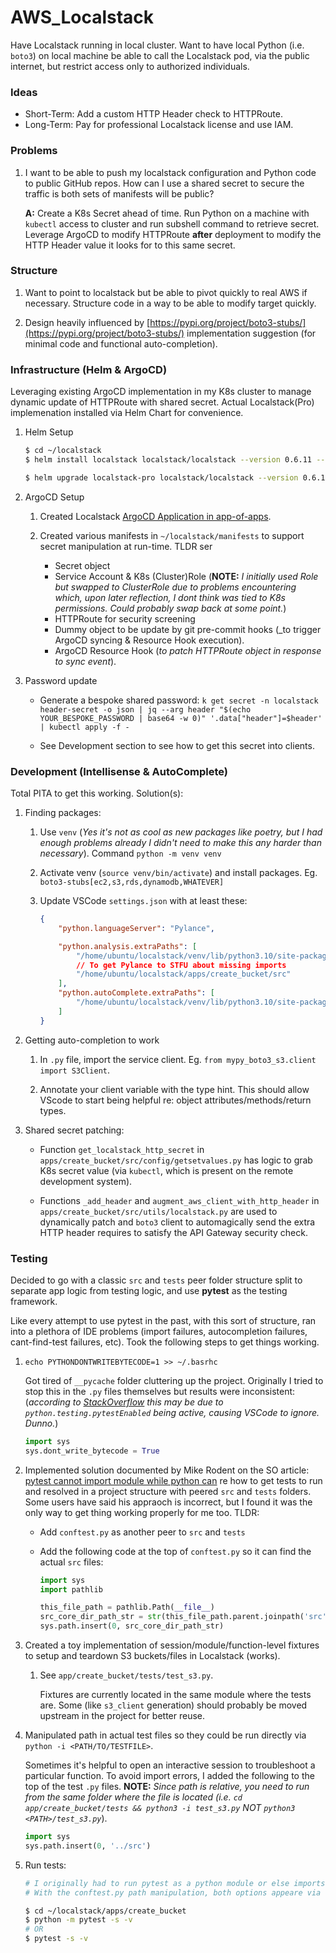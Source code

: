 # AWS_Localstack

Have Localstack running in local cluster. Want to have local Python (i.e. `boto3`) on local machine be able to call the Localstack pod, via the public internet, but restrict access only to authorized individuals. 


### Ideas
- Short-Term: Add a custom HTTP Header check to HTTPRoute. 
- Long-Term: Pay for professional Localstack license and use IAM.


### Problems
1. I want to be able to push my localstack configuration and Python code to public GitHub repos. How can I use a shared secret to secure the traffic is both sets of manifests will be public?

    **A:** Create a K8s Secret ahead of time. Run Python on a machine with `kubectl` access to cluster and run subshell command to retrieve secret. Leverage ArgoCD to modify HTTPRoute **after** deployment to modify the HTTP Header value it looks for to this same secret.


### Structure

1. Want to point to localstack but be able to pivot quickly to real AWS if necessary. Structure code in a way to be able to modify target quickly.

2. Design heavily influenced by [https://pypi.org/project/boto3-stubs/](https://pypi.org/project/boto3-stubs/) implementation suggestion (for minimal code and functional auto-completion).


### Infrastructure (Helm & ArgoCD)

Leveraging existing ArgoCD implementation in my K8s cluster to manage dynamic update of HTTPRoute with shared secret.
Actual Localstack(Pro) implemenation installed via Helm Chart for convenience. 

1. Helm Setup

    ```bash
    $ cd ~/localstack
    $ helm install localstack localstack/localstack --version 0.6.11 --create-namespace --namespace localstack --values helm/pro-values.yaml

    $ helm upgrade localstack-pro localstack/localstack --version 0.6.11 --namespace localstack --values pro-values.yaml
    ```

2. ArgoCD Setup

    1. Created Localstack [ArgoCD Application in app-of-apps](https://github.com/gwright99/ci_cd_for_k8s/blob/main/charts/root-app/templates/localstack.yaml).

    2. Created various manifests in `~/localstack/manifests` to support secret manipulation at run-time. TLDR ser
        - Secret object
        - Service Account & K8s (Cluster)Role (**NOTE:** _I initially used Role but swapped to ClusterRole due to problems encountering which, upon later reflection, I dont think was tied to K8s permissions. Could probably swap back at some point._)
        - HTTPRoute for security screening
        - Dummy object to be update by git pre-commit hooks (_to trigger ArgoCD syncing & Resource Hook execution).
        - ArgoCD Resource Hook (_to patch HTTPRoute object in response to sync event_).

3. Password update

    - Generate a bespoke shared password: `k get secret -n localstack header-secret -o json | jq --arg header "$(echo YOUR_BESPOKE_PASSWORD | base64 -w 0)" '.data["header"]=$header' | kubectl apply -f - `

    - See Development section to see how to get this secret into clients.


### Development (Intellisense & AutoComplete)

Total PITA to get this working. Solution(s):

1. Finding packages:

    1. Use `venv` (_Yes it's not as cool as new packages like poetry, but I had enough problems already I didn't need to make this any harder than necessary_). Command `python -m venv venv`

    2. Activate venv (`source venv/bin/activate`) and install packages. Eg. `boto3-stubs[ec2,s3,rds,dynamodb,WHATEVER]`

    3. Update VSCode `settings.json` with at least these:
        ```json
        {
            "python.languageServer": "Pylance",

            "python.analysis.extraPaths": [
                "/home/ubuntu/localstack/venv/lib/python3.10/site-packages",
                // To get Pylance to STFU about missing imports
                "/home/ubuntu/localstack/apps/create_bucket/src"
            ],
            "python.autoComplete.extraPaths": [
                "/home/ubuntu/localstack/venv/lib/python3.10/site-packages",
            ]
        }
        ```

2. Getting auto-completion to work

    1. In `.py` file, import the service client. Eg. `from mypy_boto3_s3.client import S3Client`.
    
    2. Annotate your client variable with the type hint. This should allow VScode to start being helpful re: object attributes/methods/return types.

3. Shared secret patching:

    - Function `get_localstack_http_secret` in `apps/create_bucket/src/config/getsetvalues.py` has logic to grab K8s secret value (via `kubectl`, which is present on the remote development system).
    
    - Functions `_add_header` and `augment_aws_client_with_http_header` in `apps/create_bucket/src/utils/localstack.py` are used to dynamically patch and `boto3` client to automagically send the extra HTTP header requires to satisfy the API Gateway security check.
 

### Testing

Decided to go with a classic `src` and `tests` peer folder structure split to separate app logic from testing logic, and use **pytest** as the testing framework. 

Like every attempt to use pytest in the past, with this sort of structure, ran into a plethora of IDE problems (import failures, autocompletion failures, cant-find-test failures, etc). Took the following steps to get things working.

1. `echo PYTHONDONTWRITEBYTECODE=1 >> ~/.basrhc`

    Got tired of `__pycache` folder cluttering up the project. Originally I tried to stop this in the `.py` files themselves but results were inconsistent: (_according to [StackOverflow](https://stackoverflow.com/questions/50752302/python3-pycache-generating-even-if-pythondontwritebytecode-1) this may be due to `python.testing.pytestEnabled` being active, causing VSCode to ignore. Dunno._)

    ```python
    import sys
    sys.dont_write_bytecode = True
    ```

2. Implemented solution documented by Mike Rodent on the SO article: [pytest cannot import module while python can](https://stackoverflow.com/questions/41748464/pytest-cannot-import-module-while-python-can) re how to get tests to run and resolved in a project structure with peered `src` and `tests` folders. Some users have said his appraoch is incorrect, but I found it was the only way to get thing working properly for me too. TLDR:
    - Add `conftest.py` as another peer to `src` and `tests`
    - Add the following code at the top of `conftest.py` so it can find the actual `src` files:

        ```python
        import sys
        import pathlib

        this_file_path = pathlib.Path(__file__)
        src_core_dir_path_str = str(this_file_path.parent.joinpath('src'))
        sys.path.insert(0, src_core_dir_path_str)
        ```

3. Created a toy implementation of session/module/function-level fixtures to setup and teardown S3 buckets/files in Localstack (works). 

    1. See `app/create_bucket/tests/test_s3.py`.
        
        Fixtures are currently located in the same module where the tests are. Some (like `s3_client` generation) should probably be moved upstream in the project for better reuse.

4. Manipulated path in actual test files so they could be run directly via `python -i <PATH/TO/TESTFILE>`.

    Sometimes it's helpful to open an interactive session to troubleshoot a particular function. To avoid import errors, I added the following to the top of the test `.py` files. **NOTE:** _Since path is relative, you need to run from the same folder where the file is located (i.e. `cd app/create_bucket/tests && python3 -i test_s3.py` NOT `python3 <PATH>/test_s3.py`_).

    ```python
    import sys
    sys.path.insert(0, '../src')
    ```

5. Run tests:

    ```bash
    # I originally had to run pytest as a python module or else imports broke. 
    # With the conftest.py path manipulation, both options appeare via now.

    $ cd ~/localstack/apps/create_bucket
    $ python -m pytest -s -v 
    # OR
    $ pytest -s -v
    ```